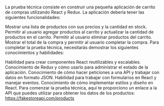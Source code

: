 La prueba técnica consiste en construir una pequeña aplicación de carrito de compras utilizando React y Redux. La aplicación debería tener las siguientes funcionalidades:

Mostrar una lista de productos con sus precios y la cantidad en stock.
Permitir al usuario agregar productos al carrito y actualizar la cantidad de productos en el carrito.
Permitir al usuario eliminar productos del carrito.
Mostrar el total de la compra y permitir al usuario completar la compra.
Para completar la prueba técnica, necesitarás demostrar los siguientes conocimientos y habilidades:

Habilidad para crear componentes React reutilizables y escalables.
Conocimiento de Redux y cómo usarlo para administrar el estado de la aplicación.
Conocimiento de cómo hacer peticiones a una API y trabajar con datos en formato JSON.
Habilidad para trabajar con formularios en React y manejar eventos.
Conocimiento de cómo implementar estilos y diseño en React.
Para comenzar la prueba técnica, aquí te proporciono un enlace a la API que puedes utilizar para obtener los datos de los productos: https://fakestoreapi.com/products
